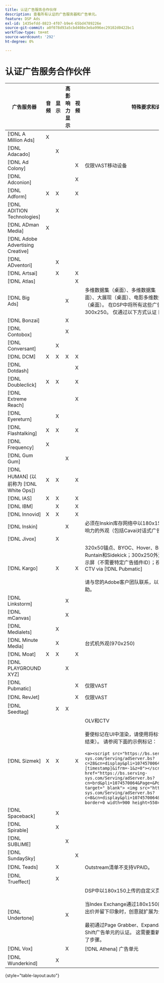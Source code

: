 ```yaml
---
title: 认证广告服务合作伙伴
description: 查看所有认证的广告服务器和广告单元。
feature: DSP Ads
exl-id: 1435efdd-8823-4f07-b9e4-65bd4789226e
source-git-commit: a0f078d93a5cbd408e3eba996ec29102d0422bc1
workflow-type: tm+mt
source-wordcount: '292'
ht-degree: 0%

---
```


# 认证广告服务合作伙伴

| 广告服务器 | 音频 | 显示 | 高影响力显示 | 视频 | 特殊要求和说明 |
| --- | --- | --- | --- | --- | --- |
| [!DNL A Million Ads] | X | | | | |
| [!DNL Adacado] | | X | | | |
| [!DNL Ad Colony] | | | | X | 仅限VAST移动设备 |
| [!DNL Adconion] | | | | X | |
| [!DNL Adform] | X | X | | X | |
| [!DNL ADITION Technologies] | | X | | | |
| [!DNL ADman Media] | X | | | | |
| [!DNL Adobe Advertising Creative] | | | | | |
| [!DNL ADventori] | | X | | | |
| [!DNL Artsai] | | X | | X | |
| [!DNL Atlas] | | | | X | |
| [!DNL Big Ads] | | | X | | 多维数据集（桌面）、多维数据集（移动设备）、信息卡（桌面）、大展现（桌面）、电影多维数据集（桌面）、电影学（桌面）。 在DSP中将所有这些广告类型设置为300x250。 仅通过以下方式认证 [!DNL Magnite DV+]. |
| [!DNL Bonzai] | | | X | | |
| [!DNL Contobox] | | | X | | |
| [!DNL Conversant] | | X | | | |
| [!DNL DCM] | X | X | X | X | |
| [!DNL Dotdash] | | | | X | |
| [!DNL Doubleclick] | X | X | | X | |
| [!DNL Extreme Reach] | | | | X | |
| [!DNL Eyereturn] | | X | | | |
| [!DNL Flashtalking] | X | X | | X | |
| [!DNL Frequency] | X | | | | |
| [!DNL Gum Gum] | | | X | | |
| [!DNL HUMAN] (以前称为 [!DNL White Ops]) | X | X | | X | |
| [!DNL IAS] | X | X | | X | |
| [!DNL IBM] | | X | | X | |
| [!DNL Innovid] | X | X | | X | |
| [!DNL Inskin] | | | X | | 必须在Inskin库存网络中以180x150显示交易ID提供高影响力的外观（包括Cavai对话式广告）。 |
| [!DNL Jivox] | | X | | | |
| [!DNL Kargo] | | X | | X | 320x50锚点、BYOC、Hover、Breakout、Breakaway、Runtain和Sidekick；300x250外流、高层；标准台式机显示屏（不需要特定广告插件ID）；视频锚点（仅限VAST）；CTV via [!DNL Pubmatic]</br></br>请与您的Adobe客户团队联系，以获取设置广告单元的帮助。 |
| [!DNL Linkstorm] | | | X | | |
| [!DNL mCanvas] | | | X | | |
| [!DNL Medialets] | | X | | | |
| [!DNL Minute Media] | | X | | | 台式机外观(970x250) |
| [!DNL Moat] | X | X | | X | |
| [!DNL PLAYGROUND XYZ] | | | X | | |
| [!DNL Pubmatic] | | | | X | 仅限VAST |
| [!DNL RevJet] | | | | X | 仅限VAST |
| [!DNL Seedtag] | | X | X | | |
| [!DNL Sizmek] | X | X | | X | OLV和CTV</br></br>要使标记在UI中渲染，请使用将标记换行 `<a>` 标签（开始和结束）。 请参阅下面的示例标记：</br></br>`<a><script src="https://bs.serving-sys.com/Serving/adServer.bs?c=28&cn=display&pli=1074570064&w=900&h=550&ord=[timestamp]&ifrm=-1&z=0"></script> <noscript> <a href="https://bs.serving-sys.com/Serving/adServer.bs?cn=brd&pli=1074570064&Page=&Pos=-602368150" target="_blank"> <img src="https://bs.serving-sys.com/Serving/adServer.bs?c=8&cn=display&pli=1074570064&Page=&Pos=-602368150" border=0 width=900 height=550></a> </noscript><a>` |
| [!DNL Spaceback] | | X | | | |
| [!DNL Spirable] | | X | | | |
| [!DNL SUBLIME] | | | X | | |
| [!DNL SundaySky] | | | | X | |
| [!DNL Teads] | | X | | | Outstream清单不支持VPAID。 |
| [!DNL Trueffect] | | X | | | |
| [!DNL Undertone] | | | X | | DSP中以180x150上传的自定义页面抓取器广告单元</br></br>当Index Exchange通过180x150的拍卖并DSP在拍卖会上出价并留下印象时，创意就扩展为全页展示广告。</br></br>最初通过Page Grabber、Expandable Adhance和Screen Shift广告单元的认证。 这需要重新认证，并针对流程标记了步骤。 |
| [!DNL Vox] | | | X | | [!DNL Athena] 广告单元 |
| [!DNL Wunderkind] | | X | | | |

{style="table-layout:auto"}
